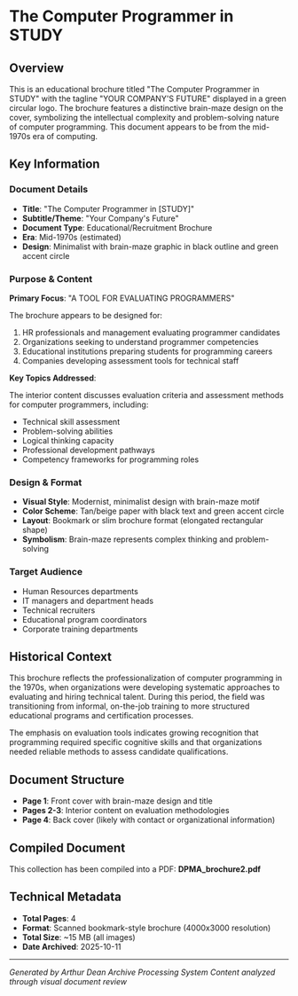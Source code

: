 # The Computer Programmer in STUDY

## Overview
This is an educational brochure titled "The Computer Programmer in STUDY" with the tagline "YOUR COMPANY'S FUTURE" displayed in a green circular logo. The brochure features a distinctive brain-maze design on the cover, symbolizing the intellectual complexity and problem-solving nature of computer programming. This document appears to be from the mid-1970s era of computing.

## Key Information

### Document Details
- **Title**: "The Computer Programmer in [STUDY]"
- **Subtitle/Theme**: "Your Company's Future"
- **Document Type**: Educational/Recruitment Brochure
- **Era**: Mid-1970s (estimated)
- **Design**: Minimalist with brain-maze graphic in black outline and green accent circle

### Purpose & Content

**Primary Focus**: "A TOOL FOR EVALUATING PROGRAMMERS"

The brochure appears to be designed for:
1. HR professionals and management evaluating programmer candidates
2. Organizations seeking to understand programmer competencies
3. Educational institutions preparing students for programming careers
4. Companies developing assessment tools for technical staff

**Key Topics Addressed**:

The interior content discusses evaluation criteria and assessment methods for computer programmers, including:
- Technical skill assessment
- Problem-solving abilities
- Logical thinking capacity
- Professional development pathways
- Competency frameworks for programming roles

### Design & Format
- **Visual Style**: Modernist, minimalist design with brain-maze motif
- **Color Scheme**: Tan/beige paper with black text and green accent circle
- **Layout**: Bookmark or slim brochure format (elongated rectangular shape)
- **Symbolism**: Brain-maze represents complex thinking and problem-solving

### Target Audience
- Human Resources departments
- IT managers and department heads
- Technical recruiters
- Educational program coordinators
- Corporate training departments

## Historical Context
This brochure reflects the professionalization of computer programming in the 1970s, when organizations were developing systematic approaches to evaluating and hiring technical talent. During this period, the field was transitioning from informal, on-the-job training to more structured educational programs and certification processes.

The emphasis on evaluation tools indicates growing recognition that programming required specific cognitive skills and that organizations needed reliable methods to assess candidate qualifications.

## Document Structure
- **Page 1**: Front cover with brain-maze design and title
- **Pages 2-3**: Interior content on evaluation methodologies
- **Page 4**: Back cover (likely with contact or organizational information)

## Compiled Document
This collection has been compiled into a PDF: **DPMA_brochure2.pdf**

## Technical Metadata
- **Total Pages**: 4
- **Format**: Scanned bookmark-style brochure (4000x3000 resolution)
- **Total Size**: ~15 MB (all images)
- **Date Archived**: 2025-10-11

---
*Generated by Arthur Dean Archive Processing System*
*Content analyzed through visual document review*

